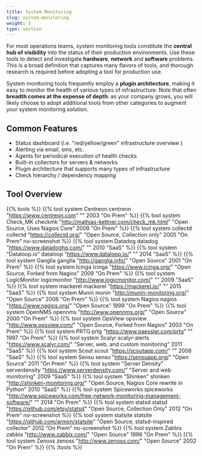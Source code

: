 ```yaml
---
title: System Monitoring
slug: system-monitoring
weight: 3
type: section
---
```


For most operations teams, system monitoring tools constitute the **central hub of visibility** into the status of their production environments. Use these tools to detect and investigate **hardware**, **network** and **software** problems. This is a broad definition that captures many flavors of tools, and thorough research is required before adopting a tool for production use.

System monitoring tools frequently employ a **plugin architecture**, making it easy to monitor the health of various types of infrastructure. Note that often **breadth comes at the expense of depth**: as your company grows, you will likely choose to adopt additional tools from other categories to augment your system monitoring solution.

## Common Features

* Status dashboard (i.e. "red/yellow/green" infrastructure overview )
* Alerting via email, sms, etc.
* Agents for periodical execution of health checks
* Built-in collectors for servers & networks
* Plugin architecture that supports many types of infrastructure
* Check hierarchy / dependency mapping

## Tool Overview
{{% tools %}}
  {{% tool system Centreon   centreon "https://www.centreon.com"         ""          2003                "On Prem" %}}
  {{% tool system Check_MK    checkmk "http://mathias-kettner.com/check_mk.html"         "Open Source, Uses Nagios Core"          2009                "On Prem" %}}
  {{% tool system collectd    collectd    "https://collectd.org/"       "Open Source, Collection only" 2005     "On Prem" no-screenshot %}}
  {{% tool system Datadog     datadog "https://www.datadoghq.com/"      ""          2010                "SaaS" %}}
  {{% tool system "Dataloop.io" dataloop "https://www.dataloop.io/"      ""          2014                "SaaS" %}}
  {{% tool system Ganglia     ganglia "http://ganglia.info/"            "Open Source"    2001     "On Prem" %}}
  {{% tool system Icinga      icinga "https://www.icinga.org/"          "Open Source, Forked from Nagios" 2009       "On Prem" %}}
  {{% tool system LogicMonitor   logicmonitor "http://www.logicmonitor.com/" ""          2009     "SaaS" %}}
  {{% tool system mackerel  mackerel "https://mackerel.io/" ""          2015     "SaaS" %}}
  {{% tool system Munin     munin "http://munin-monitoring.org/"           "Open Source"    2006     "On Prem" %}}
  {{% tool system Nagios    nagios "https://www.nagios.org/"  "Open Source"     1999      "On Prem" %}}
  {{% tool system OpenNMS   opennms "http://www.opennms.org/"  "Open Source"    2000     "On Prem" %}}
  {{% tool system OpsView   opsview "http://www.opsview.com/"  "Open Source, Forked from Nagios"    2003    "On Prem" %}}
  {{% tool system PRTG      prtg "https://www.paessler.com/prtg"  ""    1997    "On Prem" %}}
  {{% tool system Scalyr     scalyr-alerts "https://www.scalyr.com/"  "Server, web, and custom monitoring"    2011    "SaaS" %}}
  {{% tool system Scout     scout "https://scoutapp.com/"  ""    2008    "SaaS" %}}
  {{% tool system Sensu     sensu "https://sensuapp.org/"  "Open Source"    2011    "On Prem" %}}
  {{% tool system "Server Density"   serverdensity "https://www.serverdensity.com/"  "Server and web monitoring"    2009    "SaaS" %}}
  {{% tool system "Shinken" shinken "http://shinken-monitoring.org/"  "Open Source, Nagios Core rewrite in Python"    2010    "SaaS" %}}
  {{% tool system Spiceworks   spiceworks "http://www.spiceworks.com/free-network-monitoring-management-software/"  ""         2014    "On Prem" %}}
  {{% tool system statsd   statsd "https://github.com/etsy/statsd"  "Open Source, Collection Only"         2012    "On Prem" no-screenshot %}}
  {{% tool system statsite statsite "https://github.com/armon/statsite"  "Open Source, statsd-inspired collector" 2012    "On Prem" no-screenshot %}}
  {{% tool system Zabbix   zabbix "http://www.zabbix.com/"  "Open Source"    1998    "On Prem" %}}
  {{% tool system Zenoss   zenoss "http://www.zenoss.com/"  "Open Source"    2002    "On Prem" %}}
{{% /tools %}}
